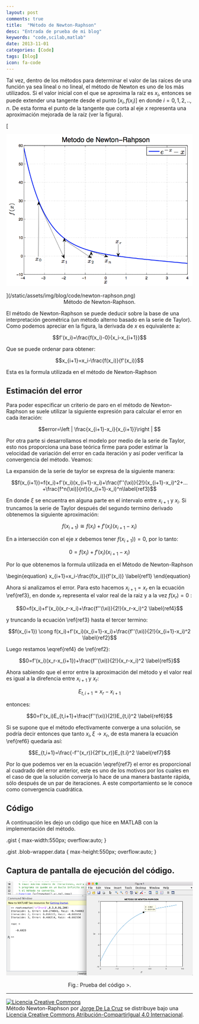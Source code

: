 ```yaml
---
layout: post
comments: true
title:  "Método de Newton-Raphson"
desc: "Entrada de prueba de mi blog"
keywords: "code,scilab,matlab"
date: 2013-11-01
categories: [Code]
tags: [blog]
icon: fa-code
---
```


Tal vez, dentro de los métodos para determinar el valor de las raíces de una función ya sea lineal o no lineal, el método de Newton es uno de los más utilizados. Si el valor inicial con el que se aproxima  la raíz es $x_i$, entonces se puede extender una tangente desde el punto $[x_i,f(x_i)]$ en donde $i=0,1,2,..,n$. De esta forma el punto de la tangente que corta al eje $x$ representa una aproximación mejorada de la raíz (ver la figura).


[<center>
<img src="/static/assets/img/blog/code/newton-raphson.png" alt="Drawing" width= "650px"/>
</center>](/static/assets/img/blog/code/newton-raphson.png)
<div style="text-align:center">
Método de Newton-Raphson.
</div>



El método de Newton-Raphson se puede deducir sobre la base de una interpretación geométrica (un método alterno basado en la serie de Taylor). Como podemos apreciar en la figura, la derivada de $x$ es equivalente a:

$$f'(x_i)=\frac{f(x_i)-0}{x_i-x_{i+1}}$$

Que se puede ordenar para obtener:

$$x_{i+1}=x_i-\frac{f(x_i)}{f'(x_i)}$$

Esta es la formula utilizada en el método de Newton-Raphson

## <i class="fa fa-balance-scale"></i> Estimación del error

Para poder especificar un criterio de paro en el método de Newton-Raphson se suele utilizar la siguiente expresión para calcular el error en cada iteración:

$$error=\left | \frac{x_{i+1}-x_i}{x_{i+1}}\right | $$

Por otra parte si desarrollamos el modelo por medio de la serie de Taylor, esto nos proporciona una base teórica firme para poder estimar la velocidad de variación del error en cada iteración y así poder verificar la convergencia del método. Veamos:

La expansión de la serie de taylor se expresa de la siguiente manera:

$$f(x_{i+1})=f(x_i)+f'(x_i)(x_{i+1}-x_i)+\frac{f''(\xi)}{2!}(x_{i+1}-x_i)^2+... +\frac{f^n(\xi)}{n!}(x_{i+1}-x_i)^n\label{ref3}$$

En donde $\xi$ se encuentra en alguna parte en el intervalo entre $x_{i+1}$ y $x_i$. Si truncamos la serie de Taylor después del segundo termino derivado obtenemos la siguiente aproximación:

$$f(x_{i+1}) \cong f(x_i)+f'(x_i)(x_{i+1}-x_i)$$

En a intersección con el eje $x$ debemos tener $f(x_{i+1}))=0$, por lo tanto:

$$0 = f(x_i)+f'(x_i)(x_{i+1}-x_i)$$

Por lo que obtenemos la formula utilizada en el Método de Newton-Raphson

\begin{equation}
x_{i+1}=x_i-\frac{f(x_i)}{f'(x_i)} \label{ref1}
\end{equation}

Ahora si analizamos el error. Para esto hacemos $x_{i+1}=x_r$ en la ecuación \ref{ref3}, en donde $x_r$ representa el valor real de la raiz y a la vez $f(x_r)=0$ :

$$0=f(x_i)+f'(x_i)(x_r-x_i)+\frac{f''(\xi)}{2!}(x_r-x_i)^2 \label{ref4}$$

y truncando  la ecuación \ref{ref3} hasta el tercer termino:

$$f(x_{i+1}) \cong f(x_i)+f'(x_i)(x_{i+1}-x_i)+\frac{f''(\xi)}{2!}(x_{i+1}-x_i)^2 \label{ref2}$$

Luego restamos \eqref{ref4} de \ref{ref2}:


$$0=f'(x_i)(x_r-x_{i+1})+\frac{f''(\xi)}{2!}(x_r-x_i)^2 \label{ref5}$$

Ahora sabiendo que el error entre la aproximación del método y el valor real es igual a la direfencia entre $x_{i+1}$ y $x_r$:

$$E_{t,i+1}=x_r-x_{i+1}$$

entonces:

$$0=f'(x_i)E_{t,i+1}+\frac{f''(\xi)}{2!}E_{t,i}^2 \label{ref6}$$

Si se supone que el método efectivamente converge a una solución, se podría decir entonces que tanto $x_i, \xi \longrightarrow x_r$, de esta manera la ecuación \ref{ref6} quedaría así:

$$E_{t,i+1}=\frac{-f''(x_r)}{2f'(x_r)}E_{t.i}^2 \label{ref7}$$



Por lo que podemos ver en la ecuación \eqref{ref7} el error es proporcional al cuadrado del error anterior, este es uno de los motivos por los cuales en el caso de que la solución converja lo hace de una manera bastante rápida, sólo después de un par de iteraciones. A este comportamiento se le conoce como convergencia cuadrática.

## <i class="fa fa-code"></i> Código
A continuación les dejo un código que hice en MATLAB con la implementación del método.


.gist {
   max-width:550px;
   overflow:auto;
}

.gist .blob-wrapper.data {
   max-height:550px;
   overflow:auto;
}

<center>
<script src="https://gist.github.com/jdelacruz26/d25f750dd66e384a2c93cf22b8869db0.js"></script>
</center>

## <i class="fa fa-image"></i> Captura de pantalla de ejecución del código.
[<center><img src="/static/assets/img/blog/code/newton_proof.png" alt="Drawing" width= "550px"/></center>](/static/assets/img/blog/code/newton_proof.png)
<center>
Fig.: Prueba del código ></a>.
</center>


---

<a rel="license" href="http://creativecommons.org/licenses/by-sa/4.0/"><img alt="Licencia Creative Commons" style="border-width:0" src="https://i.creativecommons.org/l/by-sa/4.0/88x31.png" /></a><br /><span xmlns:dct="http://purl.org/dc/terms/" property="dct:title">Método Newton-Raphson</span> por <a xmlns:cc="http://creativecommons.org/ns#" href="https://jdelacruz26.github.io" property="cc:attributionName" rel="cc:attributionURL">Jorge De La Cruz</a> se distribuye bajo una <a rel="license" href="http://creativecommons.org/licenses/by-sa/4.0/">Licencia Creative Commons Atribución-CompartirIgual 4.0 Internacional</a>.
